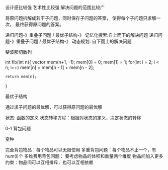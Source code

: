 设计感比较强 艺术性比较强 解决问题的范围比较广

将原问题拆解成若干子问题，同时保存子问题的答案， 使得每个子问题只求解一次， 最终获得原问题的答案。

递归问题-》重叠子问题 / 最优子结构-》 记忆化搜索:自上而下的解决问题
递归问题-》重叠子问题 / 最优子结构-》 动态规划:  自下而上的解决问题

斐波那切数列

int fib(int n){
    vector<int> mem(n+1, -1);
    mem[0] = 0; 
    mem[1] = 1;
    for(int i = 2; i < n; i++)
        mem[n] = mem[n - 1] + mem[n - 2];
    
    return mem[n];
}



最优子结构

通过求子问题的最优解，可以获得原问题的最优解

状态: 函数的定义
状态转移方程：根据对状态的定义，决定状态的转移

0-1 背包问题

变种

完全背包物品：每个物品可以无限使用
多重背包问题：每个物品不止一个，有num(i)个
多维费用背包问题： 要考虑物品的体积和重量两个维度
物品间加入更多约束：物品间可以互相排斥，也可以互相依赖